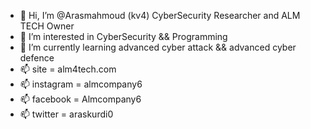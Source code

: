 - 👋 Hi, I’m @Arasmahmoud (kv4) CyberSecurity Researcher and ALM TECH Owner
- 👀 I’m interested in CyberSecurity && Programming
- 🌱 I’m currently learning advanced cyber attack && advanced cyber defence
- 📫 site = alm4tech.com
- 📫 instagram = almcompany6 
- 📫 facebook = Almcompany6
- 📫 twitter = araskurdi0
